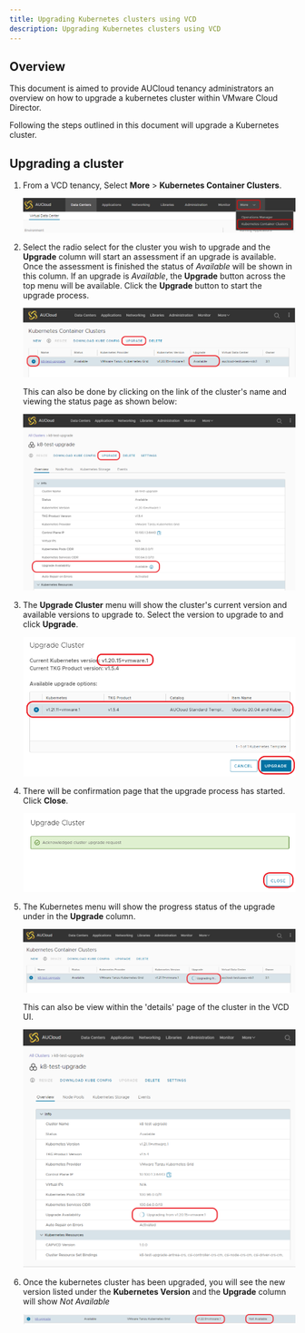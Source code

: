 ```yaml
---
title: Upgrading Kubernetes clusters using VCD
description: Upgrading Kubernetes clusters using VCD
---
```


## Overview
This document is aimed to provide AUCloud tenancy administrators an overview on how to upgrade a kubernetes cluster within VMware Cloud Director.

Following the steps outlined in this document will upgrade a Kubernetes cluster.

## Upgrading a cluster

1. From a VCD tenancy, Select **More** > **Kubernetes Container Clusters**.

    ![vcd main](./assets/01-vcd-main.png)

2. Select the radio select for the cluster you wish to upgrade and the **Upgrade** column will start an assessment if an upgrade is available.  Once the assessment is finished the status of *Available* will be shown in this column.  If an upgrade is *Available*, the **Upgrade** button across the top menu will be available.  Click the **Upgrade** button to start the upgrade process.

    ![vcd kubernetes](./assets/upgrade_cluster_01a.png)
	
	This can also be done by clicking on the link of the cluster's name and viewing the status page as shown below:
	
	![vcd kubernetes](./assets/upgrade_cluster_01b.png)

3. The **Upgrade Cluster** menu will show the cluster's current version and available versions to upgrade to.  Select the version to upgrade to and click **Upgrade**.

    ![place holder](./assets/upgrade_cluster_02.png)


4. There will be confirmation page that the upgrade process has started.  Click **Close**.


    ![place holder](./assets/upgrade_cluster_02b.png)

5. The Kubernetes menu will show the progress status of the upgrade under in the **Upgrade** column.

	![place holder](./assets/upgrade_cluster_03a.png)

	This can also be view within the 'details' page of the cluster in the VCD UI.

    ![place holder](./assets/upgrade_cluster_03b.png)

6. Once the kubernetes cluster has been upgraded, you will see the new version listed under the **Kubernetes Version** and the **Upgrade** column will show *Not Available*

	![place holder](./assets/upgrade_cluster_04.png)
